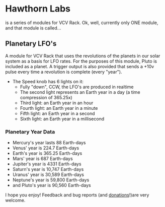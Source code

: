 # Hawthorn Labs
is a series of modules for VCV Rack.  Ok, well, currently only ONE module, and that module is called...
## Planetary LFO's
A module for VCV Rack that uses the revolutions of the planets in our solar system as a basis for LFO rates.  For the purposes of this module, Pluto is included as a planet.
A trigger output is also provided that sends a +10v pulse every time a revolution is complete (every "year").
- The Speed knob has 6 lights on it:
    - Fully "down", CCW, the LFO's are produced in realtime
    - The second light represents an Earth year in a day (a time compression of 365.25x)
    - Third light: an Earth year in an hour
    - Fourth light: an Earth year in a minute
    - Fifth light: an Earth year in a second
    - Sixth light: an Earth year in a millisecond

### Planetary Year Data
- Mercury's year lasts 88 Earth-days
- Venus' year is 224.7 Earth-days
- Earth's year is 365.25 Earth-days
- Mars' year is 687 Earth-days
- Jupiter's year is 4331 Earth-days
- Saturn's year is 10,747 Earth-days
- Uranus' year is 30,589 Earth-days
- Neptune's year is 59,800 Earth-days
- and Pluto's year is 90,560 Earth-days

I hope you enjoy! Feedback and bug reports (and [donations](https://www.paypal.me/afhawthorn)!)are very welcome.